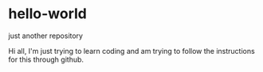 # hello-world
just another repository

Hi all,
I'm just trying to learn coding and am trying to follow the instructions for this through github. 
